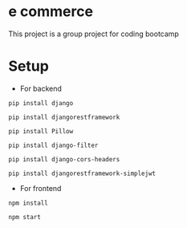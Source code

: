 # e commerce

This project is a group project for coding bootcamp


# Setup

- For backend
```
pip install django
```
```
pip install djangorestframework
```
```
pip install Pillow
```
```
pip install django-filter
```
```
pip install django-cors-headers
```
```
pip install djangorestframework-simplejwt
```
- For frontend
```
npm install
```
```
npm start
```
